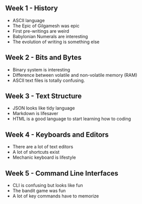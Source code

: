 ## Week 1 - History
- ASCII language
- The Epic of Gilgamesh was epic
- First pre-writings are weird
- Babylonian Numerals are interesting
- The evolution of writing is something else

## Week 2 - Bits and Bytes
- Binary system is interesting
- Difference between volatile and non-volatile memory (RAM)
- ASCII text files is totally confusing.

## Week 3 - Text Structure
- JSON looks like tidy language
- Markdown is lifesaver
- HTML is a good language to start learning how to coding
## Week 4 - Keyboards and Editors
- There are a lot of text editors
- A lot of shortcuts exist
- Mechanic keyboard is lifestyle
## Week 5 - Command Line Interfaces
- CLI is confusing but looks like fun
- The bandit game was fun
- A lot of key commands have to memorize
